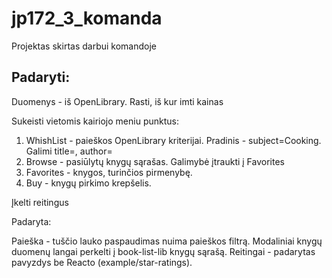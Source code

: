 # jp172_3_komanda
Projektas skirtas darbui komandoje

## Padaryti:

Duomenys - iš OpenLibrary. Rasti, iš kur imti kainas

Sukeisti vietomis kairiojo meniu punktus:
1. WhishList - paieškos OpenLibrary kriterijai. Pradinis - subject=Cooking. Galimi title=, author=
2. Browse - pasiūlytų knygų sąrašas. Galimybė įtraukti į Favorites
3. Favorites - knygos, turinčios pirmenybę.
4. Buy - knygų pirkimo krepšelis.

Įkelti reitingus

Padaryta:

Paieška - tuščio lauko paspaudimas nuima paieškos filtrą.
Modaliniai knygų duomenų langai perkelti į book-list-lib knygų sąrašą.
Reitingai - padarytas pavyzdys be Reacto (example/star-ratings).